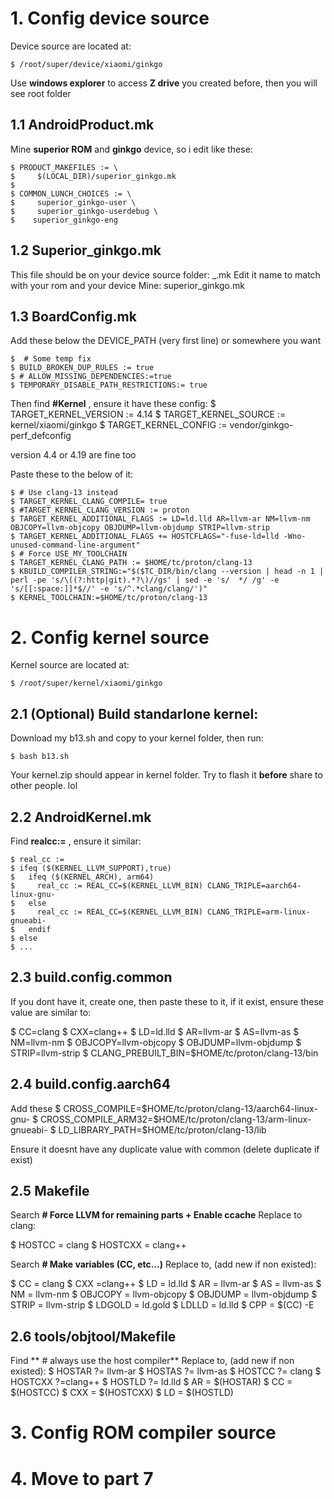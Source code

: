 # 1. Config device source

 Device source are located at:
  
    $ /root/super/device/xiaomi/ginkgo
  
 Use **windows explorer** to access **Z drive** you created before, then you will see root folder 

1.1 AndroidProduct.mk
----------

Mine **superior ROM** and **ginkgo** device, so i edit like these:

    $ PRODUCT_MAKEFILES := \
    $     $(LOCAL_DIR)/superior_ginkgo.mk
    $ 
    $ COMMON_LUNCH_CHOICES := \
    $     superior_ginkgo-user \
    $     superior_ginkgo-userdebug \
    $    superior_ginkgo-eng


1.2 Superior_ginkgo.mk
----------
 This file should be on your device source folder:
    <rom-source>_<your-device>.mk
Edit it name to match with your rom and your device
Mine: superior_ginkgo.mk

  
1.3 BoardConfig.mk
------------

  Add these below the DEVICE_PATH (very first line) or somewhere you want
  
    $  # Some temp fix
    $ BUILD_BROKEN_DUP_RULES := true
    $ # ALLOW_MISSING_DEPENDENCIES:=true
    $ TEMPORARY_DISABLE_PATH_RESTRICTIONS:= true

  Then find **#Kernel** , ensure it have these config:
    $ TARGET_KERNEL_VERSION := 4.14
    $ TARGET_KERNEL_SOURCE := kernel/xiaomi/ginkgo
    $ TARGET_KERNEL_CONFIG := vendor/ginkgo-perf_defconfig
  
  version 4.4 or 4.19 are fine too
  
  Paste these to the below of it: 
  
    $ # Use clang-13 instead
    $ TARGET_KERNEL_CLANG_COMPILE= true
    $ #TARGET_KERNEL_CLANG_VERSION := proton
    $ TARGET_KERNEL_ADDITIONAL_FLAGS := LD=ld.lld AR=llvm-ar NM=llvm-nm OBJCOPY=llvm-objcopy OBJDUMP=llvm-objdump STRIP=llvm-strip
    $ TARGET_KERNEL_ADDITIONAL_FLAGS += HOSTCFLAGS="-fuse-ld=lld -Wno-unused-command-line-argument"
    $ # Force USE_MY_TOOLCHAIN
    $ TARGET_KERNEL_CLANG_PATH := $HOME/tc/proton/clang-13
    $ KBUILD_COMPILER_STRING:="$($TC_DIR/bin/clang --version | head -n 1 | perl -pe 's/\((?:http|git).*?\)//gs' | sed -e 's/  */ /g' -e 's/[[:space:]]*$//' -e 's/^.*clang/clang/')"
    $ KERNEL_TOOLCHAIN:=$HOME/tc/proton/clang-13
  
# 2. Config kernel source
  
 Kernel source are located at:
  
    $ /root/super/kernel/xiaomi/ginkgo

2.1 (Optional) Build standarlone kernel:
---------------------
  
 Download my b13.sh and copy to your kernel folder, then run:
  
    $ bash b13.sh
 
 Your kernel.zip should appear in kernel folder.
 Try to flash it **before** share to other people. lol
  
 
2.2  AndroidKernel.mk
-----------------

Find **realcc:=** , ensure it similar:

    $ real_cc :=
    $ ifeq ($(KERNEL_LLVM_SUPPORT),true)
    $   ifeq ($(KERNEL_ARCH), arm64)
    $     real_cc := REAL_CC=$(KERNEL_LLVM_BIN) CLANG_TRIPLE=aarch64-linux-gnu-
    $   else
    $     real_cc := REAL_CC=$(KERNEL_LLVM_BIN) CLANG_TRIPLE=arm-linux-gnueabi-
    $   endif
    $ else
    $ ...
 
 2.3 build.config.common
 ----------------
 
 If you dont have it, create one, then paste these to it, if it exist, ensure these value are similar to:
    
   $ CC=clang
   $ CXX=clang++
   $ LD=ld.lld
   $ AR=llvm-ar
   $ AS=llvm-as
   $ NM=llvm-nm
   $ OBJCOPY=llvm-objcopy
   $ OBJDUMP=llvm-objdump
   $ STRIP=llvm-strip
   $ CLANG_PREBUILT_BIN=$HOME/tc/proton/clang-13/bin
 
 2.4 build.config.aarch64
 ----------------
 
 Add these 
   $ CROSS_COMPILE=$HOME/tc/proton/clang-13/aarch64-linux-gnu-
   $ CROSS_COMPILE_ARM32=$HOME/tc/proton/clang-13/arm-linux-gnueabi-
   $ LD_LIBRARY_PATH=$HOME/tc/proton/clang-13/lib  

 Ensure it doesnt have any duplicate value with common (delete duplicate if exist)

2.5 Makefile
--------------

 Search **# Force LLVM for remaining parts + Enable ccache** 
 Replace to clang:

$ HOSTCC       = clang
$ HOSTCXX      = clang++

Search **# Make variables (CC, etc...)**
Replace to, (add new if non existed):

$ CC		= clang
$ CXX	=clang++
$ LD		= ld.lld
$ AR		= llvm-ar
$ AS		= llvm-as
$ NM		= llvm-nm
$ OBJCOPY = llvm-objcopy
$ OBJDUMP = llvm-objdump
$ STRIP = llvm-strip
$ LDGOLD		= ld.gold
$ LDLLD		= ld.lld
$ CPP		= $(CC) -E

2.6 tools/objtool/Makefile
-----------------

Find ** # always use the host compiler**
Replace to, (add new if non existed):
$ HOSTAR	?= llvm-ar
$ HOSTAS	?= llvm-as
$ HOSTCC	?= clang
$ HOSTCXX 		?=clang++
$ HOSTLD	?= ld.lld
$ AR	 = $(HOSTAR)
$ CC	 = $(HOSTCC)
$ CXX	 = $(HOSTCXX)
$ LD	 = $(HOSTLD)








# 3. Config ROM compiler source

# 4. Move to part 7
